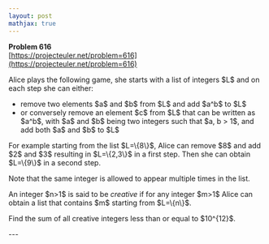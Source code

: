 ```yaml
---
layout: post
mathjax: true
---
```

**Problem 616**  
[https://projecteuler.net/problem=616](https://projecteuler.net/problem=616)

<p>Alice plays the following game, she starts with a list of integers $L$ and on each step she can either:
</p><ul><li>remove two elements $a$ and $b$ from $L$ and add $a^b$ to $L$</li>
<li>or conversely remove an element $c$ from $L$ that can be written as $a^b$, with $a$ and $b$ being two integers such that $a, b &gt; 1$, and add both $a$ and $b$ to $L$</li></ul> 
<p>For example starting from the list $L=\{8\}$, Alice can remove $8$ and add $2$ and $3$ resulting in $L=\{2,3\}$ in a first step. Then she can obtain $L=\{9\}$ in a second step.</p>

<p>Note that the same integer is allowed to appear multiple times in the list.</p>

<p>An integer $n&gt;1$ is said to be <i>creative</i> if for any integer $m&gt;1$ Alice can obtain a list that contains $m$ starting from $L=\{n\}$.

</p><p>Find the sum of all creative integers less than or equal to $10^{12}$.</p>
---
